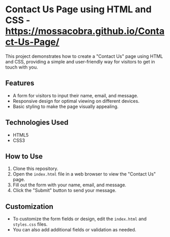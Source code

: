 # Contact Us Page using HTML and CSS - https://mossacobra.github.io/Contact-Us-Page/

This project demonstrates how to create a "Contact Us" page using HTML and CSS, providing a simple and user-friendly way for visitors to get in touch with you.

## Features

- A form for visitors to input their name, email, and message.
- Responsive design for optimal viewing on different devices.
- Basic styling to make the page visually appealing.

## Technologies Used

- HTML5
- CSS3

## How to Use

1. Clone this repository.
2. Open the `index.html` file in a web browser to view the "Contact Us" page.
3. Fill out the form with your name, email, and message.
4. Click the "Submit" button to send your message.

## Customization

- To customize the form fields or design, edit the `index.html` and `styles.css` files.
- You can also add additional fields or validation as needed.

